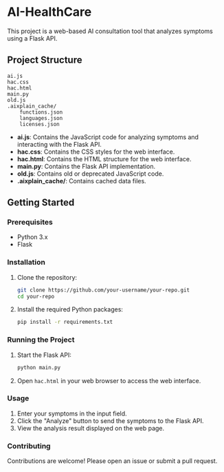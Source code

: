 # AI-HealthCare

This project is a web-based AI consultation tool that analyzes symptoms using a Flask API.

## Project Structure

```
ai.js
hac.css
hac.html
main.py
old.js
.aixplain_cache/
    functions.json
    languages.json
    licenses.json
```

- **ai.js**: Contains the JavaScript code for analyzing symptoms and interacting with the Flask API.
- **hac.css**: Contains the CSS styles for the web interface.
- **hac.html**: Contains the HTML structure for the web interface.
- **main.py**: Contains the Flask API implementation.
- **old.js**: Contains old or deprecated JavaScript code.
- **.aixplain_cache/**: Contains cached data files.

## Getting Started

### Prerequisites

- Python 3.x
- Flask

### Installation

1. Clone the repository:
    ```sh
    git clone https://github.com/your-username/your-repo.git
    cd your-repo
    ```

2. Install the required Python packages:
    ```sh
    pip install -r requirements.txt
    ```

### Running the Project

1. Start the Flask API:
    ```sh
    python main.py
    ```

2. Open `hac.html` in your web browser to access the web interface.

### Usage

1. Enter your symptoms in the input field.
2. Click the "Analyze" button to send the symptoms to the Flask API.
3. View the analysis result displayed on the web page.

### Contributing

Contributions are welcome! Please open an issue or submit a pull request.
